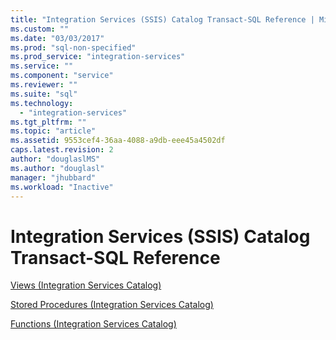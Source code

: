 ```yaml
---
title: "Integration Services (SSIS) Catalog Transact-SQL Reference | Microsoft Docs"
ms.custom: ""
ms.date: "03/03/2017"
ms.prod: "sql-non-specified"
ms.prod_service: "integration-services"
ms.service: ""
ms.component: "service"
ms.reviewer: ""
ms.suite: "sql"
ms.technology: 
  - "integration-services"
ms.tgt_pltfrm: ""
ms.topic: "article"
ms.assetid: 9553cef4-36aa-4088-a9db-eee45a4502df
caps.latest.revision: 2
author: "douglaslMS"
ms.author: "douglasl"
manager: "jhubbard"
ms.workload: "Inactive"
---
```

# Integration Services (SSIS) Catalog Transact-SQL Reference
[Views &#40;Integration Services Catalog&#41;](../../integration-services/system-views/views-integration-services-catalog.md)  
  
 [Stored Procedures &#40;Integration Services Catalog&#41;](../../integration-services/system-stored-procedures/stored-procedures-integration-services-catalog.md)  
  
 [Functions &#40;Integration Services Catalog&#41;](http://msdn.microsoft.com/library/9f2aec85-3d4c-415f-b1f8-8328a60b1c7f) 
